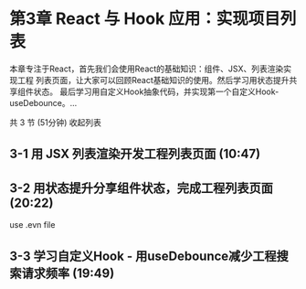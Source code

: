 # 第3章 React 与 Hook 应用：实现项目列表
本章专注于React，⾸先我们会使⽤React的基础知识：组件、JSX、列表渲染实现⼯程 列表⻚⾯，让⼤家可以回顾React基础知识的使⽤。然后学习⽤状态提升共享组件状态。 最后学习⽤⾃定义Hook抽象代码，并实现第⼀个⾃定义Hook-useDebounce。...

共 3 节 (51分钟) 收起列表

## 3-1 用 JSX 列表渲染开发工程列表页面 (10:47)

## 3-2 用状态提升分享组件状态，完成工程列表页面 (20:22)
use .evn file


## 3-3 学习自定义Hook - 用useDebounce减少工程搜索请求频率 (19:49)